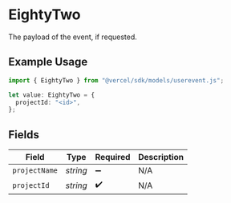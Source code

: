 # EightyTwo

The payload of the event, if requested.

## Example Usage

```typescript
import { EightyTwo } from "@vercel/sdk/models/userevent.js";

let value: EightyTwo = {
  projectId: "<id>",
};
```

## Fields

| Field              | Type               | Required           | Description        |
| ------------------ | ------------------ | ------------------ | ------------------ |
| `projectName`      | *string*           | :heavy_minus_sign: | N/A                |
| `projectId`        | *string*           | :heavy_check_mark: | N/A                |